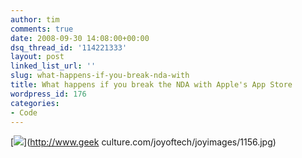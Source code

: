 ```yaml
---
author: tim
comments: true
date: 2008-09-30 14:08:00+00:00
dsq_thread_id: '114221333'
layout: post
linked_list_url: ''
slug: what-happens-if-you-break-nda-with
title: What happens if you break the NDA with Apple's App Store
wordpress_id: 176
categories:
- Code
---
```


[![](http://www.geekculture.com/joyoftech/joyimages/1156.jpg)](http://www.geek
culture.com/joyoftech/joyimages/1156.jpg)

